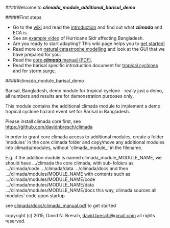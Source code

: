 ####Welcome to ***climada_module_additional_barisal_demo*** 

#####First steps
* Go to the [wiki](../../../climada/wiki/Home) and read the [introduction](../../../climada/wiki/Home) and find out what _**climada**_ and ECA is. 
* See an [example video](../../../climada/wiki/NatCat-modelling#example-hurricane-sidr-affects-bangladesh) of Hurricane Sidr affecting Bangladesh. 
* Are you ready to start adapting? This wiki page helps you to [get started!](../../../climada/wiki/Getting-started)  
* Read more on [natural catastrophe modelling](../../../climada/wiki/NatCat-modelling) and look at the GUI that we have prepared for you.
* Read the [core ***climada*** manual (PDF)](../climada/docs/climada_manual.pdf?raw=true).
* Read the barisal specific introduction document for [tropical cyclones](https://github.com/davidnbresch/climada_module_barisal_demo/blob/master/docs/climada_module_barisal_demo_tropical_cyclones.pdf?raw=true) and for [storm surge](https://github.com/davidnbresch/climada_module_barisal_demo/blob/master/docs/climada_module_barisal_demo_storm_surge.pdf?raw=true).




#####climada_module_barisal_demo

Barisal, Bangladesh, demo module for tropical cyclone - really just a demo, all numbers and results are for demonstration purposes only.

This module contains the additional climada module to implement a demo tropical cyclone hazard event set for Barisal in Bangladesh.

Please install climada core first, see https://github.com/davidnbresch/climada

In order to grant core climada access to additional modules, create a folder 'modules' in the core climada folder and copy/move any additional modules into climada/modules, without 'climada_module_' in the filename. 

E.g. if the addition module is named climada_module_MODULE_NAME, we should have
.../climada the core climada, with sub-folders as
.../climada/code
.../climada/data
.../climada/docs
and then
.../climada/modules/MODULE_NAME with contents such as 
.../climada/modules/MODULE_NAME/code
.../climada/modules/MODULE_NAME/data
.../climada/modules/MODULE_NAME/docs
this way, climada sources all modules' code upon startup

see [climada/docs/climada_manual.pdf](../climada/docs/climada_manual.pdf?raw=true) to get started

copyright (c) 2015, David N. Bresch, david.bresch@gmail.com all rights reserved.


